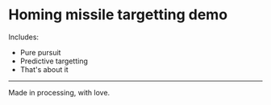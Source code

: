 <h1>Homing missile targetting demo</h1>

Includes:
- Pure pursuit
- Predictive targetting
- That's about it

<hr/>
 Made in processing, with love.
